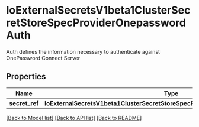 # IoExternalSecretsV1beta1ClusterSecretStoreSpecProviderOnepasswordAuth

Auth defines the information necessary to authenticate against OnePassword Connect Server
## Properties
Name | Type | Description | Notes
------------ | ------------- | ------------- | -------------
**secret_ref** | [**IoExternalSecretsV1beta1ClusterSecretStoreSpecProviderOnepasswordAuthSecretRef**](IoExternalSecretsV1beta1ClusterSecretStoreSpecProviderOnepasswordAuthSecretRef.md) |  | 

[[Back to Model list]](../README.md#documentation-for-models) [[Back to API list]](../README.md#documentation-for-api-endpoints) [[Back to README]](../README.md)


